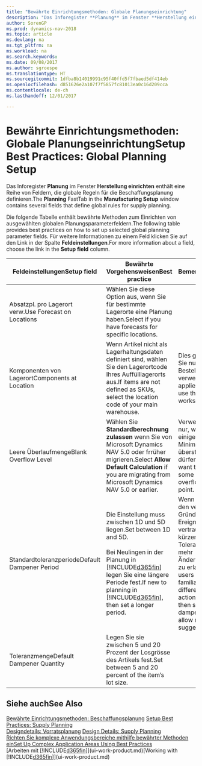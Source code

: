 ```yaml
---
title: "Bewährte Einrichtungsmethoden: Globale Planungseinrichtung"
description: "Das Inforegister **Planung** im Fenster **Herstellung einrichten** enthält eine Reihe von Feldern, die globale Regeln für die Beschaffungsplanung definieren."
author: SorenGP
ms.prod: dynamics-nav-2018
ms.topic: article
ms.devlang: na
ms.tgt_pltfrm: na
ms.workload: na
ms.search.keywords: 
ms.date: 09/08/2017
ms.author: sgroespe
ms.translationtype: HT
ms.sourcegitcommit: 1dfba8b14019991c95f40ffd5f7fbaed5df414eb
ms.openlocfilehash: d851626e2a107f7f5857fc81013ea0c16d209cca
ms.contentlocale: de-ch
ms.lasthandoff: 12/01/2017

---
```

# <a name="setup-best-practices-global-planning-setup"></a><span data-ttu-id="21ad9-103">Bewährte Einrichtungsmethoden: Globale Planungseinrichtung</span><span class="sxs-lookup"><span data-stu-id="21ad9-103">Setup Best Practices: Global Planning Setup</span></span>
<span data-ttu-id="21ad9-104">Das Inforegister **Planung** im Fenster **Herstellung einrichten** enthält eine Reihe von Feldern, die globale Regeln für die Beschaffungsplanung definieren.</span><span class="sxs-lookup"><span data-stu-id="21ad9-104">The **Planning** FastTab in the **Manufacturing Setup** window contains several fields that define global rules for supply planning.</span></span>  

 <span data-ttu-id="21ad9-105">Die folgende Tabelle enthält bewährte Methoden zum Einrichten von ausgewählten globalen Planungsparameterfeldern.</span><span class="sxs-lookup"><span data-stu-id="21ad9-105">The following table provides best practices on how to set up selected global planning parameter fields.</span></span> <span data-ttu-id="21ad9-106">Für weitere Informationen zu einem Feld klicken Sie auf den Link in der Spalte **Feldeinstellungen**.</span><span class="sxs-lookup"><span data-stu-id="21ad9-106">For more information about a field, choose the link in the **Setup field** column.</span></span>  

|<span data-ttu-id="21ad9-107">Feldeinstellungen</span><span class="sxs-lookup"><span data-stu-id="21ad9-107">Setup field</span></span>|<span data-ttu-id="21ad9-108">Bewährte Vorgehensweisen</span><span class="sxs-lookup"><span data-stu-id="21ad9-108">Best practice</span></span>|<span data-ttu-id="21ad9-109">Bemerkung</span><span class="sxs-lookup"><span data-stu-id="21ad9-109">Comment</span></span>|  
|-----------------|-------------------|-------------|  
|<span data-ttu-id="21ad9-110">Absatzpl. pro Lagerort verw.</span><span class="sxs-lookup"><span data-stu-id="21ad9-110">Use Forecast on Locations</span></span>|<span data-ttu-id="21ad9-111">Wählen Sie diese Option aus, wenn Sie für bestimmte Lagerorte eine Planung haben.</span><span class="sxs-lookup"><span data-stu-id="21ad9-111">Select if you have forecasts for specific locations.</span></span>||  
|<span data-ttu-id="21ad9-112">Komponenten von Lagerort</span><span class="sxs-lookup"><span data-stu-id="21ad9-112">Components at Location</span></span>|<span data-ttu-id="21ad9-113">Wenn Artikel nicht als Lagerhaltungsdaten definiert sind, wählen Sie den Lagerortcode Ihres Auffülllagerorts aus.</span><span class="sxs-lookup"><span data-stu-id="21ad9-113">If items are not defined as SKUs, select the location code of your main warehouse.</span></span>|<span data-ttu-id="21ad9-114">Dies gilt auch, wenn Sie nur den Bestellvorschlag verwenden.</span><span class="sxs-lookup"><span data-stu-id="21ad9-114">This also applies if you only use the requisition worksheet.</span></span>|  
|<span data-ttu-id="21ad9-115">Leere Überlaufmenge</span><span class="sxs-lookup"><span data-stu-id="21ad9-115">Blank Overflow Level</span></span>|<span data-ttu-id="21ad9-116">Wählen Sie **Standardberechnung zulassen** wenn Sie von Microsoft Dynamics NAV 5.0 oder frrüher migrieren.</span><span class="sxs-lookup"><span data-stu-id="21ad9-116">Select **Allow Default Calculation** if you are migrating from Microsoft Dynamics NAV 5.0 or earlier.</span></span>|<span data-ttu-id="21ad9-117">Verwenden Sie dies nur, wenn alle oder einige Artikel den Minimalbestand übersteigen dürfen.</span><span class="sxs-lookup"><span data-stu-id="21ad9-117">Use only if you want to allow all or some of your items to overflow the reorder point.</span></span>|  
|<span data-ttu-id="21ad9-118">Standardtoleranzperiode</span><span class="sxs-lookup"><span data-stu-id="21ad9-118">Default Dampener Period</span></span>|<span data-ttu-id="21ad9-119">Die Einstellung muss zwischen 1D und 5D liegen.</span><span class="sxs-lookup"><span data-stu-id="21ad9-119">Set between 1D and 5D.</span></span><br /><br /> <span data-ttu-id="21ad9-120">Bei Neulingen in der Planung in [!INCLUDE[d365fin](includes/d365fin_md.md)] legen Sie eine längere Periode fest.</span><span class="sxs-lookup"><span data-stu-id="21ad9-120">If new to planning in [!INCLUDE[d365fin](includes/d365fin_md.md)], then set a longer period.</span></span>|<span data-ttu-id="21ad9-121">Wenn Benutzer mit den verschiedenen Gründen für Ereignismeldungen vertraut sind, dann kürzen Sie die Toleranzperiode, um mehr Änderungsvorschläge zu erlauben.</span><span class="sxs-lookup"><span data-stu-id="21ad9-121">When users are more familiar with the different reasons for action messages, then shorten the dampener period to allow more change suggestions.</span></span>|  
|<span data-ttu-id="21ad9-122">Toleranzmenge</span><span class="sxs-lookup"><span data-stu-id="21ad9-122">Default Dampener Quantity</span></span>|<span data-ttu-id="21ad9-123">Legen Sie sie zwischen 5 und 20 Prozent der Losgrösse des Artikels fest.</span><span class="sxs-lookup"><span data-stu-id="21ad9-123">Set between 5 and 20 percent of the item’s lot size.</span></span>||  

## <a name="see-also"></a><span data-ttu-id="21ad9-124">Siehe auch</span><span class="sxs-lookup"><span data-stu-id="21ad9-124">See Also</span></span>  
 <span data-ttu-id="21ad9-125">[Bewährte Einrichtungsmethoden: Beschaffungsplanung](setup-best-practices-supply-planning.md) </span><span class="sxs-lookup"><span data-stu-id="21ad9-125">[Setup Best Practices: Supply Planning](setup-best-practices-supply-planning.md) </span></span>  
 <span data-ttu-id="21ad9-126">[Designdetails: Vorratsplanung](design-details-supply-planning.md) </span><span class="sxs-lookup"><span data-stu-id="21ad9-126">[Design Details: Supply Planning](design-details-supply-planning.md) </span></span>  
 [<span data-ttu-id="21ad9-127">Richten Sie komplexe Anwendungsbereiche mithilfe bewährter Methoden ein</span><span class="sxs-lookup"><span data-stu-id="21ad9-127">Set Up Complex Application Areas Using Best Practices</span></span>](set-up-complex-application-areas-using-best-practices.md)  
 <span data-ttu-id="21ad9-128">[Arbeiten mit [!INCLUDE[d365fin](includes/d365fin_md.md)]](ui-work-product.md)</span><span class="sxs-lookup"><span data-stu-id="21ad9-128">[Working with [!INCLUDE[d365fin](includes/d365fin_md.md)]](ui-work-product.md)</span></span>

